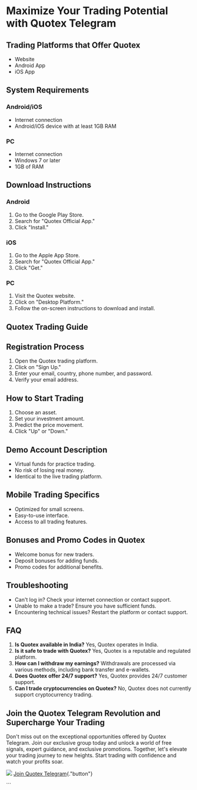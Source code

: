 # Maximize Your Trading Potential with Quotex Telegram

## Trading Platforms that Offer Quotex

-   Website
-   Android App
-   iOS App

## System Requirements

### Android/iOS

-   Internet connection
-   Android/iOS device with at least 1GB RAM

### PC

-   Internet connection
-   Windows 7 or later
-   1GB of RAM

## Download Instructions

### Android

1.  Go to the Google Play Store.
2.  Search for "Quotex Official App."
3.  Click "Install."

### iOS

1.  Go to the Apple App Store.
2.  Search for "Quotex Official App."
3.  Click "Get."

### PC

1.  Visit the Quotex website.
2.  Click on "Desktop Platform."
3.  Follow the on-screen instructions to download and install.

## Quotex Trading Guide

## Registration Process

1.  Open the Quotex trading platform.
2.  Click on "Sign Up."
3.  Enter your email, country, phone number, and password.
4.  Verify your email address.

## How to Start Trading

1.  Choose an asset.
2.  Set your investment amount.
3.  Predict the price movement.
4.  Click "Up" or "Down."

## Demo Account Description

-   Virtual funds for practice trading.
-   No risk of losing real money.
-   Identical to the live trading platform.

## Mobile Trading Specifics

-   Optimized for small screens.
-   Easy-to-use interface.
-   Access to all trading features.

## Bonuses and Promo Codes in Quotex

-   Welcome bonus for new traders.
-   Deposit bonuses for adding funds.
-   Promo codes for additional benefits.

## Troubleshooting

-   Can\'t log in? Check your internet connection or contact support.
-   Unable to make a trade? Ensure you have sufficient funds.
-   Encountering technical issues? Restart the platform or contact
    support.

## FAQ

1.  **Is Quotex available in India?** Yes, Quotex operates in India.
2.  **Is it safe to trade with Quotex?** Yes, Quotex is a reputable and
    regulated platform.
3.  **How can I withdraw my earnings?** Withdrawals are processed via
    various methods, including bank transfer and e-wallets.
4.  **Does Quotex offer 24/7 support?** Yes, Quotex provides 24/7
    customer support.
5.  **Can I trade cryptocurrencies on Quotex?** No, Quotex does not
    currently support cryptocurrency trading.

## Join the Quotex Telegram Revolution and Supercharge Your Trading

Don\'t miss out on the exceptional opportunities offered by Quotex
Telegram. Join our exclusive group today and unlock a world of free
signals, expert guidance, and exclusive promotions. Together, let\'s
elevate your trading journey to new heights. Start trading with
confidence and watch your profits soar.

[![](https://static.quotex.io/files/8_en/300_250.jpg)](https://traff.sbs/brokerqxsignupf)
[Join Quotex
Telegram](\%22https://traff.sbs/brokerqxsignup\%22){."button"}

\`\`\`

